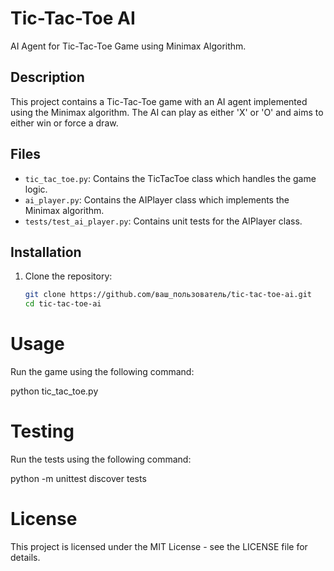 # Tic-Tac-Toe AI

AI Agent for Tic-Tac-Toe Game using Minimax Algorithm.

## Description

This project contains a Tic-Tac-Toe game with an AI agent implemented using the Minimax algorithm. The AI can play as either 'X' or 'O' and aims to either win or force a draw.

## Files

- `tic_tac_toe.py`: Contains the TicTacToe class which handles the game logic.
- `ai_player.py`: Contains the AIPlayer class which implements the Minimax algorithm.
- `tests/test_ai_player.py`: Contains unit tests for the AIPlayer class.

## Installation

1. Clone the repository:
   ```bash
   git clone https://github.com/ваш_пользователь/tic-tac-toe-ai.git
   cd tic-tac-toe-ai

# Usage
Run the game using the following command:


python tic_tac_toe.py

# Testing
Run the tests using the following command:


python -m unittest discover tests

# License

This project is licensed under the MIT License - see the LICENSE file for details.
